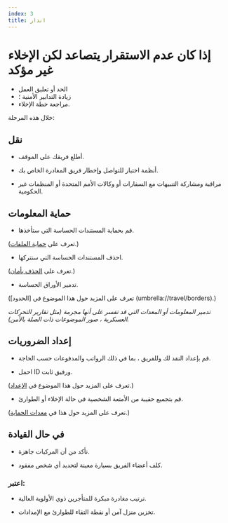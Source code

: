 ```yaml
---
index: 3
title: انذار
---
```

# إذا كان عدم الاستقرار يتصاعد لكن الإخلاء غير مؤكد

*   الحد أو تعليق العمل
*   زيادة التدابير الأمنية ؛
*   مراجعة خطة الإخلاء.

خلال هذه المرحلة:

## نقل

*   أطلع فريقك على الموقف.

*   أنظمة اختبار للتواصل وإخطار فريق المغادرة الخاص بك.

*   مراقبة ومشاركة التنبيهات مع السفارات أو وكالات الأمم المتحدة أو المنظمات غير الحكومية.

## حماية المعلومات

*   قم بحماية المستندات الحساسة التي ستأخذها.

(تعرف على [حماية الملفات](umbrella://information/protecting-files).)

*   احذف المستندات الحساسة التي ستتركها.

(تعرف على [الحذف بأمان](umbrella://information/safely-deleting).)

*   تدمير الأوراق الحساسة.

(تعرف على المزيد حول هذا الموضوع في [الحدود] (umbrella://travel/borders).)

_تدمير المعلومات أو المعدات التي قد تفسر على أنها مجرمة (مثل تقارير التحركات العسكرية ، صور الموضوعات ذات الصلة بالأمن)._

## إعداد الضروريات

*   قم بإعداد النقد لك وللفريق ، بما في ذلك الرواتب والمدفوعات حسب الحاجة.

*   احمل ID ورفيق ثابت.

(تعرف على المزيد حول هذا الموضوع في [الإعداد](umbrella://travel/preparation).) 

*   قم بتجميع حقيبة من الأمتعة الشخصية في حالة الإخلاء أو الطوارئ.

(تعرف على المزيد حول هذا في [معدات الحماية](umbrella://travel/protective-equipment).)

## في حال القيادة

*   تأكد من أن المركبات جاهزة.

*   كلف أعضاء الفريق بسيارة معينة لتحديد أي شخص مفقود.

### اعتبر:

*   ترتيب مغادرة مبكرة للمتأجرين ذوي الأولوية العالية.

*   تخزين منزل آمن أو نقطة التقاء للطوارئ مع الإمدادات.